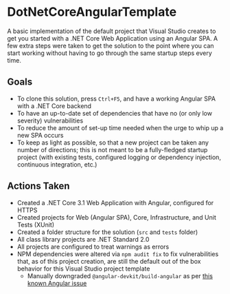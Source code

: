 # DotNetCoreAngularTemplate
A basic implementation of the default project that Visual Studio creates to get you started with a .NET Core Web Application using an Angular SPA. A few extra steps were taken to get the solution to the point where you can start working without having to go through the same startup steps every time.

## Goals
- To clone this solution, press `Ctrl+F5`, and have a working Angular SPA with a .NET Core backend
- To have an up-to-date set of dependencies that have no (or only low severity) vulnerabilities
- To reduce the amount of set-up time needed when the urge to whip up a new SPA occurs
- To keep as light as possible, so that a new project can be taken any number of directions; this is not meant to be a fully-fledged startup project (with existing tests, configured logging or dependency injection, continuous integration, etc.)

## Actions Taken
- Created a .NET Core 3.1 Web Application with Angular, configured for HTTPS
- Created projects for Web (Angular SPA), Core, Infrastructure, and Unit Tests (XUnit)
- Created a folder structure for the solution (`src` and `tests` folder)
- All class library projects are .NET Standard 2.0
- All projects are configured to treat warnings as errors
- NPM dependencies were altered via `npm audit fix` to fix vulnerabilities that, as of this project creation, are still the default out of the box behavior for this Visual Studio project template
  - Manually downgraded `@angular-devkit/build-angular` as per [this known Angular issue](https://github.com/angular/angular-cli/issues/16902)

